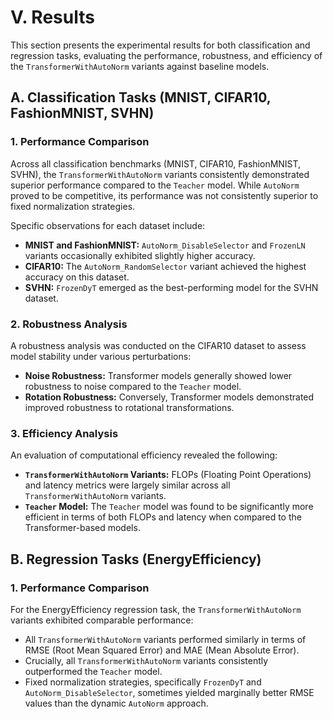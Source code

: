 # V. Results

This section presents the experimental results for both classification and regression tasks, evaluating the performance, robustness, and efficiency of the `TransformerWithAutoNorm` variants against baseline models.

## A. Classification Tasks (MNIST, CIFAR10, FashionMNIST, SVHN)

### 1. Performance Comparison

Across all classification benchmarks (MNIST, CIFAR10, FashionMNIST, SVHN), the `TransformerWithAutoNorm` variants consistently demonstrated superior performance compared to the `Teacher` model. While `AutoNorm` proved to be competitive, its performance was not consistently superior to fixed normalization strategies.

Specific observations for each dataset include:
*   **MNIST and FashionMNIST:** `AutoNorm_DisableSelector` and `FrozenLN` variants occasionally exhibited slightly higher accuracy.
*   **CIFAR10:** The `AutoNorm_RandomSelector` variant achieved the highest accuracy on this dataset.
*   **SVHN:** `FrozenDyT` emerged as the best-performing model for the SVHN dataset.

### 2. Robustness Analysis

A robustness analysis was conducted on the CIFAR10 dataset to assess model stability under various perturbations:
*   **Noise Robustness:** Transformer models generally showed lower robustness to noise compared to the `Teacher` model.
*   **Rotation Robustness:** Conversely, Transformer models demonstrated improved robustness to rotational transformations.

### 3. Efficiency Analysis

An evaluation of computational efficiency revealed the following:
*   **`TransformerWithAutoNorm` Variants:** FLOPs (Floating Point Operations) and latency metrics were largely similar across all `TransformerWithAutoNorm` variants.
*   **`Teacher` Model:** The `Teacher` model was found to be significantly more efficient in terms of both FLOPs and latency when compared to the Transformer-based models.

## B. Regression Tasks (EnergyEfficiency)

### 1. Performance Comparison

For the EnergyEfficiency regression task, the `TransformerWithAutoNorm` variants exhibited comparable performance:
*   All `TransformerWithAutoNorm` variants performed similarly in terms of RMSE (Root Mean Squared Error) and MAE (Mean Absolute Error).
*   Crucially, all `TransformerWithAutoNorm` variants consistently outperformed the `Teacher` model.
*   Fixed normalization strategies, specifically `FrozenDyT` and `AutoNorm_DisableSelector`, sometimes yielded marginally better RMSE values than the dynamic `AutoNorm` approach.